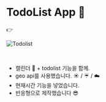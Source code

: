 <br>

# TodoList App :pencil:

:point_right: 
<br>

![Todolist]()


<br>

- 캘린더 :calendar: + todolist 기능을 함께.
- geo api를 사용했습니다. :sunny: / :umbrella: / :cloud:
- 현재시간 기능을 넣었습니다.
- 반응형으로 제작했습니다 :sunglasses:
